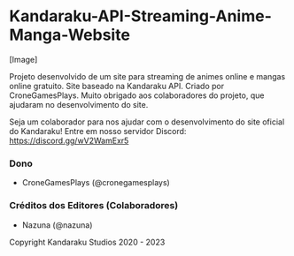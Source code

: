 # Kandaraku-API-Streaming-Anime-Manga-Website

[Image]

Projeto desenvolvido de um site para streaming de animes online e mangas online gratuito. Site baseado na Kandaraku API. Criado por CroneGamesPlays. Muito obrigado aos colaboradores do projeto, que ajudaram no desenvolvimento do site.

Seja um colaborador para nos ajudar com o desenvolvimento do site oficial do Kandaraku! Entre em nosso servidor Discord: https://discord.gg/wV2WamExr5

### Dono
- CroneGamesPlays (@cronegamesplays)

### Créditos dos Editores (Colaboradores)
- Nazuna (@nazuna)


Copyright Kandaraku Studios 2020 - 2023
